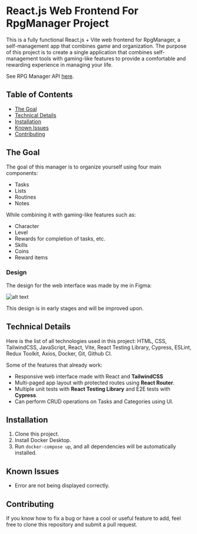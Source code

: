 # React.js Web Frontend For RpgManager Project

This is a fully functional React.js + Vite web frontend for RpgManager, a self-management app that combines game and organization. The purpose of this project is to create a single application that combines self-management tools with gaming-like features to provide a comfortable and rewarding experience in managing your life.

See RPG Manager API <a href="https://github.com/Definitely-Human/rpgmanager-api">here</a>.

## Table of Contents

-   [The Goal](#the-goal)
-   [Technical Details](#technical-details)
-   [Installation](#installation)
-   [Known Issues](#known-issues)
-   [Contributing](#contributing)

## The Goal

The goal of this manager is to organize yourself using four main components:

-   Tasks
-   Lists
-   Routines
-   Notes

While combining it with gaming-like features such as:

-   Character
-   Level
-   Rewards for completion of tasks, etc.
-   Skills
-   Coins
-   Reward items

### Design

The design for the web interface was made by me in Figma:

![alt text](https://i.imgur.com/LHJJg3f.png)

This design is in early stages and will be improved upon.

## Technical Details

Here is the list of all technologies used in this project: HTML, CSS, TailwindCSS, JavaScript, React, Vite, React Testing Library, Cypress, ESLint, Redux Toolkit, Axios, Docker, Git, Github CI.

Some of the features that already work:

-   Responsive web interface made with React and <b>TailwindCSS</b>
-   Multi-paged app layout with protected routes using <b>React Router</b>.
-   Multiple unit tests with <b>React Testing Library</b> and E2E tests with <b>Cypress</b>.
-   Can perform CRUD operations on Tasks and Categories using UI.

## Installation

1. Clone this project.
2. Install Docker Desktop.
3. Run `docker-compose up`, and all dependencies will be automatically installed.

## Known Issues

-   Error are not being displayed correctly.

## Contributing

If you know how to fix a bug or have a cool or useful feature to add, feel free to clone this repository and submit a pull request.
